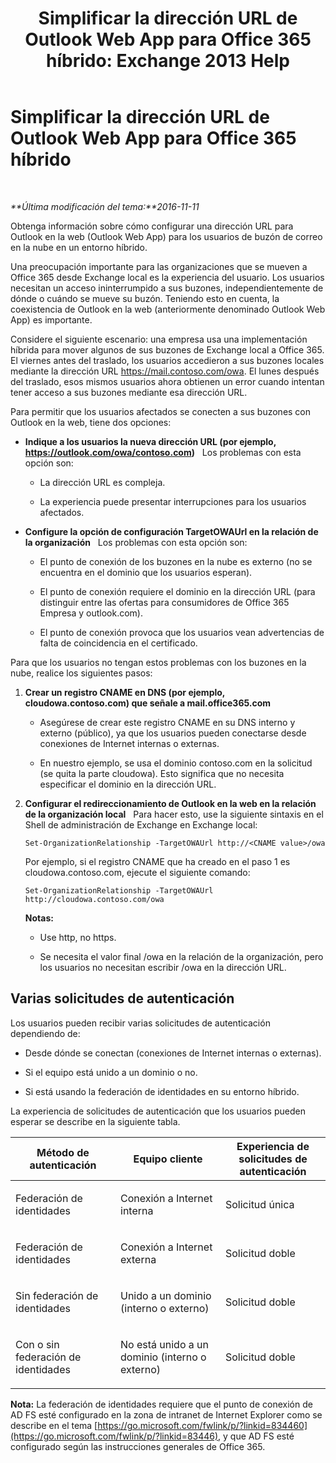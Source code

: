 ﻿---
title: 'Simplificar la dirección URL de Outlook Web App para Office 365 híbrido: Exchange 2013 Help'
TOCTitle: Simplificar la dirección URL de Outlook Web App para Office 365 híbrido
ms:assetid: 19449aee-3796-4298-90c6-c7579b8d2f7a
ms:mtpsurl: https://technet.microsoft.com/es-es/library/Mt791749(v=EXCHG.150)
ms:contentKeyID: 74259168
ms.date: 01/10/2018
mtps_version: v=EXCHG.150
ms.translationtype: HT
---

# Simplificar la dirección URL de Outlook Web App para Office 365 híbrido

 

_**Última modificación del tema:**2016-11-11_

Obtenga información sobre cómo configurar una dirección URL para Outlook en la web (Outlook Web App) para los usuarios de buzón de correo en la nube en un entorno híbrido.

Una preocupación importante para las organizaciones que se mueven a Office 365 desde Exchange local es la experiencia del usuario. Los usuarios necesitan un acceso ininterrumpido a sus buzones, independientemente de dónde o cuándo se mueve su buzón. Teniendo esto en cuenta, la coexistencia de Outlook en la web (anteriormente denominado Outlook Web App) es importante.

Considere el siguiente escenario: una empresa usa una implementación híbrida para mover algunos de sus buzones de Exchange local a Office 365. El viernes antes del traslado, los usuarios accedieron a sus buzones locales mediante la dirección URL https://mail.contoso.com/owa. El lunes después del traslado, esos mismos usuarios ahora obtienen un error cuando intentan tener acceso a sus buzones mediante esa dirección URL.

Para permitir que los usuarios afectados se conecten a sus buzones con Outlook en la web, tiene dos opciones:

  - **Indique a los usuarios la nueva dirección URL (por ejemplo, https://outlook.com/owa/contoso.com)**   Los problemas con esta opción son:
    
      - La dirección URL es compleja.
    
      - La experiencia puede presentar interrupciones para los usuarios afectados.

  - **Configure la opción de configuración TargetOWAUrl en la relación de la organización**   Los problemas con esta opción son:
    
      - El punto de conexión de los buzones en la nube es externo (no se encuentra en el dominio que los usuarios esperan).
    
      - El punto de conexión requiere el dominio en la dirección URL (para distinguir entre las ofertas para consumidores de Office 365 Empresa y outlook.com).
    
      - El punto de conexión provoca que los usuarios vean advertencias de falta de coincidencia en el certificado.

Para que los usuarios no tengan estos problemas con los buzones en la nube, realice los siguientes pasos:

1.  **Crear un registro CNAME en DNS (por ejemplo, cloudowa.contoso.com) que señale a mail.office365.com**
    
      - Asegúrese de crear este registro CNAME en su DNS interno y externo (público), ya que los usuarios pueden conectarse desde conexiones de Internet internas o externas.
    
      - En nuestro ejemplo, se usa el dominio contoso.com en la solicitud (se quita la parte cloudowa). Esto significa que no necesita especificar el dominio en la dirección URL.

2.  **Configurar el redireccionamiento de Outlook en la web en la relación de la organización local**   Para hacer esto, use la siguiente sintaxis en el Shell de administración de Exchange en Exchange local:
    
        Set-OrganizationRelationship -TargetOWAUrl http://<CNAME value>/owa
    
    Por ejemplo, si el registro CNAME que ha creado en el paso 1 es cloudowa.contoso.com, ejecute el siguiente comando:
    
        Set-OrganizationRelationship -TargetOWAUrl http://cloudowa.contoso.com/owa
    
    **Notas:**
    
      - Use http, no https.
    
      - Se necesita el valor final /owa en la relación de la organización, pero los usuarios no necesitan escribir /owa en la dirección URL.

## Varias solicitudes de autenticación

Los usuarios pueden recibir varias solicitudes de autenticación dependiendo de:

  - Desde dónde se conectan (conexiones de Internet internas o externas).

  - Si el equipo está unido a un dominio o no.

  - Si está usando la federación de identidades en su entorno híbrido.

La experiencia de solicitudes de autenticación que los usuarios pueden esperar se describe en la siguiente tabla.


<table>
<colgroup>
<col style="width: 33%" />
<col style="width: 33%" />
<col style="width: 33%" />
</colgroup>
<thead>
<tr class="header">
<th>Método de autenticación</th>
<th>Equipo cliente</th>
<th>Experiencia de solicitudes de autenticación</th>
</tr>
</thead>
<tbody>
<tr class="odd">
<td><p>Federación de identidades</p></td>
<td><p>Conexión a Internet interna</p></td>
<td><p>Solicitud única</p></td>
</tr>
<tr class="even">
<td><p>Federación de identidades</p></td>
<td><p>Conexión a Internet externa</p></td>
<td><p>Solicitud doble</p></td>
</tr>
<tr class="odd">
<td><p>Sin federación de identidades</p></td>
<td><p>Unido a un dominio (interno o externo)</p></td>
<td><p>Solicitud doble</p></td>
</tr>
<tr class="even">
<td><p>Con o sin federación de identidades</p></td>
<td><p>No está unido a un dominio (interno o externo)</p></td>
<td><p>Solicitud doble</p></td>
</tr>
</tbody>
</table>


**Nota:** La federación de identidades requiere que el punto de conexión de AD FS esté configurado en la zona de intranet de Internet Explorer como se describe en el tema [https://go.microsoft.com/fwlink/p/?linkid=834460](https://go.microsoft.com/fwlink/p/?linkid=83446), y que AD FS esté configurado según las instrucciones generales de Office 365.

